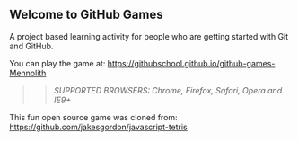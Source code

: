 ## Welcome to GitHub Games

A project based learning activity for people who are getting started with Git and GitHub.

You can play the game at: https://githubschool.github.io/github-games-Mennolith

>> _*SUPPORTED BROWSERS*: Chrome, Firefox, Safari, Opera and IE9+_

This fun open source game was cloned from: https://github.com/jakesgordon/javascript-tetris
